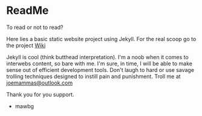 # ReadMe

To read or not to read?

Here lies a basic static website project using Jekyll.  For the real scoop go to the project [Wiki](https://github.com/Byrnesz/project-jekyll/wiki)

Jekyll is cool (think butthead interpretation).  I'm a noob when it comes to interwebs content, so bare with me. I'm sure, in time, I will be able to make sense out of efficient development tools.  Don't laugh to hard or use savage trolling techniques designed to instill pain and punishment.  Troll me at joemammas@outlook.com 

Thank you for you support.
 - mawbg

